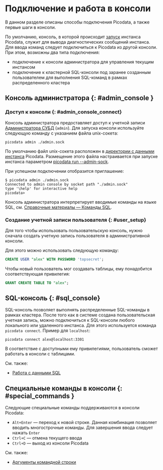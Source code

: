 # Подключение и работа в консоли

В данном разделе описаны способы подключения Picodata, а также первые
шаги в консоли.

По умолчанию, консоль, в которой происходит
[запуск](../reference/cli.md#run) инстанса Picodata, служит для
вывода диагностических сообщений инстанса. Для ввода команд следует
подключиться к Picodata из другой консоли. При этом, возможны два типа
подключения:

- подключение к консоли администратора для управления текущим инстансом
- подключение к кластерной SQL-консоли под заранее созданным
  пользователем для выполнения SQL-команд в рамках распределенного
  кластера

## Консоль администратора {: #admin_console }

### Доступ к консоли {: #admin_console_connect}

Консоль администратора предоставляет доступ к учетной записи
[Администратора СУБД](access_control.md#admin) (`admin`). Для запуска
консоли используйте следующую команду с указанием файла unix-сокета:

```
picodata admin ./admin.sock
```

По умолчанию файл unix-сокета расположен в [директории с данными
инстанса](../reference/cli.md#run_data_dir) Picodata. Размещение этого
файла настраивается при запуске инстанса параметром
[picodata run --admin-sock](../reference/cli.md#run_admin_sock).

При успешном подключении отобразится приглашение:

```
$ picodata admin ./admin.sock
Connected to admin console by socket path "./admin.sock"
type '\help' for interactive help
picodata>
```

Консоль администратора интерпретирует вводимые команды на языке SQL, см.
[Справочные материалы — Команды SQL](../reference/sql_queries.md).

### Создание учетной записи пользователя  {: #user_setup}

Для того чтобы использовать пользовательскую консоль, нужно сначала
создать учетную запись пользователя в административной консоли.

Для этого можно использовать следующую команду:

```SQL
CREATE USER "alex" WITH PASSWORD 'topsecret';
```

Чтобы новый пользователь мог создавать таблицы, ему понадобится
соответствующая привилегия:

```SQL
GRANT CREATE TABLE TO "alex";
```

## SQL-консоль {: #sql_console}

SQL-консоль позволяет выполнять распределенные SQL-команды в рамках
кластера. После того как в системе создана пользовательская учетная
запись, можно подключиться к SQL-консоли любого локального или
удаленного инстанса. Для этого используется команда `picodata connect`.
Пример для `localhost`:

```
picodata connect alex@localhost:3301
```
В соответствие с доступными ему привилегиями, пользователь сможет
работать в консоли с таблицами.

См. также:

- [Работа с данными SQL](sql_examples.md)

## Специальные команды в консоли {: #special_commands }

Следующие специальные команды поддерживаются в консоли Picodata:

- `Alt+Enter` — переход к новой строке. Данная комбинация позволяет
вводить многострочные команды. Для завершения ввода следует нажать
`Enter`
- `Ctrl+C` — отмена текущего ввода
- `Ctrl+D` — выход из консоли Picodata

См. также:

- [Аргументы командной строки](../reference/cli.md)
